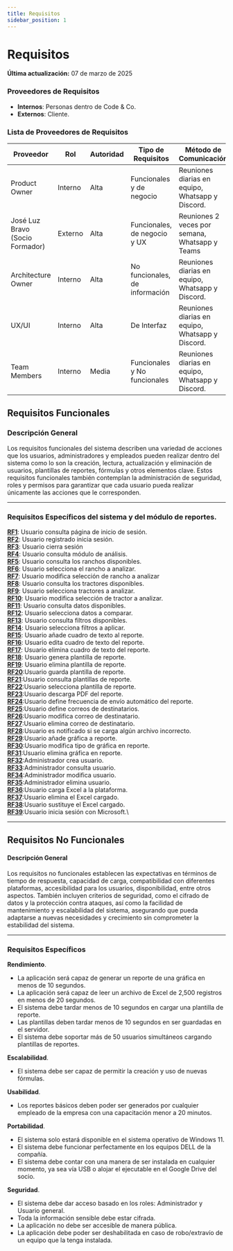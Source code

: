 ```yaml
---
title: Requisitos
sidebar_position: 1
---
```


# Requisitos

**Última actualización:** 07 de marzo de 2025

### **Proveedores de Requisitos**  
   - **Internos**: Personas dentro de Code & Co.  
   - **Externos**: Cliente.  

### **Lista de Proveedores de Requisitos**  

| Proveedor | Rol | Autoridad | Tipo de Requisitos | Método de Comunicación |
|-----------|-----|-----------|--------------------|------------------------|
| Product Owner | Interno | Alta | Funcionales y de negocio | Reuniones diarias en equipo, Whatsapp y Discord.|
| José Luz Bravo (Socio Formador) | Externo | Alta | Funcionales, de negocio y UX | Reuniones 2 veces por semana, Whatsapp y Teams|
| Architecture Owner| Interno | Alta | No funcionales, de información | Reuniones diarias en equipo, Whatsapp y Discord.  |
| UX/UI | Interno | Alta | De Interfaz | Reuniones diarias en equipo, Whatsapp y Discord. |
| Team Members | Interno | Media | Funcionales y No funcionales | Reuniones diarias en equipo, Whatsapp y Discord. |


## Requisitos Funcionales

### Descripción General

Los requisitos funcionales del sistema describen una variedad de acciones que los usuarios, administradores y empleados pueden realizar dentro del sistema como lo son la creación, lectura, actualización y eliminación de usuarios, plantillas de reportes, fórmulas y otros elementos clave. Estos requisitos funcionales también contemplan la administración de seguridad, roles y permisos para garantizar que cada usuario pueda realizar únicamente las acciones que le corresponden.

---

### Requisitos Específicos del sistema y del módulo de reportes.

[**RF1**](RF1.md): Usuario consulta página de inicio de sesión.\
[**RF2**](RF2.md): Usuario registrado inicia sesión.\
[**RF3**](RF3.md): Usuario cierra sesión\
[**RF4**](RF4.md): Usuario consulta módulo de análisis.\
[**RF5**](RF5.md): Usuario consulta los ranchos disponibles.\
[**RF6**](RF6.md): Usuario selecciona el rancho a analizar.\
[**RF7**](RF7.md): Usuario modifica selección de rancho a analizar\
[**RF8**](RF8.md): Usuario consulta los tractores disponibles.\
[**RF9**](RF9.md): Usuario selecciona tractores a analizar.\
[**RF10**](RF10.md): Usuario modifica selección de tractor a analizar.\
[**RF11**](RF11.md): Usuario consulta datos disponibles.\
[**RF12**](RF12.md): Usuario selecciona datos a comparar.\
[**RF13**](RF13.md): Usuario consulta filtros disponibles.\
[**RF14**](RF14.md): Usuario selecciona filtros a aplicar.\
[**RF15**](RF15.md): Usuario añade cuadro de texto al reporte.\
[**RF16**](RF16.md): Usuario edita cuadro de texto del reporte.\
[**RF17**](RF17.md): Usuario elimina cuadro de texto del reporte.\
[**RF18**](RF18.md): Usuario genera plantilla de reporte.\
[**RF19**](RF19.md): Usuario elimina plantilla de reporte.\
[**RF20**](RF20.md):Usuario guarda plantilla de reporte.\
[**RF21**](RF21.md):Usuario consulta plantillas de reporte.\
[**RF22**](RF22.md):Usuario selecciona plantilla de reporte.\
[**RF23**](RF23.md):Usuario descarga PDF del reporte.\
[**RF24**](RF24.md):Usuario define frecuencia de envío automático del reporte.\
[**RF25**](RF25.md):Usuario define correos de destinatarios.\
[**RF26**](RF26.md):Usuario modifica correo de destinatario.\
[**RF27**](RF27.md):Usuario elimina correo de destinatario.\
[**RF28**](RF28.md):Usuario es notificado si se carga algún archivo incorrecto.\
[**RF29**](RF29.md):Usuario añade gráfica a reporte.\
[**RF30**](RF30.md):Usuario modifica tipo de gráfica en reporte.\
[**RF31**](RF31.md):Usuario elimina gráfica en reporte.\
[**RF32**](RF32.md):Administrador crea usuario.\
[**RF33**](RF33.md):Administrador consulta usuario.\
[**RF34**](RF34.md):Administrador modifica usuario.\
[**RF35**](RF35.md):Administrador elimina usuario.\
[**RF36**](RF36.md):Usuario carga Excel a la plataforma.\
[**RF37**](RF37.md):Usuario elimina el Excel cargado.\
[**RF38**](RF38.md):Usuario sustituye el Excel cargado.\
[**RF39**](RF39.md):Usuario inicia sesión con Microsoft.\


---

## Requisitos No Funcionales

#### Descripción General

Los requisitos no funcionales establecen las expectativas en términos de tiempo de respuesta, capacidad de carga, compatibilidad con diferentes plataformas, accesibilidad para los usuarios, disponibilidad, entre otros aspectos. También incluyen criterios de seguridad, como el cifrado de datos y la protección contra ataques, así como la facilidad de mantenimiento y escalabilidad del sistema, asegurando que pueda adaptarse a nuevas necesidades y crecimiento sin comprometer la estabilidad del sistema.

---

### Requisitos Específicos

**Rendimiento**.
- La aplicación será capaz de generar un reporte de una gráfica en menos de 10 segundos.
- La aplicación será capaz de leer un archivo de Excel de 2,500 registros en menos de 20 segundos.
- El sistema debe tardar menos de 10 segundos en cargar una plantilla de reporte.
- Las plantillas deben tardar menos de 10 segundos en ser guardadas en el servidor.
- El sistema debe soportar más de 50 usuarios simultáneos cargando plantillas de reportes.

**Escalabilidad**.
- El sistema debe ser capaz de permitir la creación y  uso de nuevas fórmulas.

**Usabilidad**.
- Los reportes básicos deben poder ser generados por cualquier empleado de la empresa con una capacitación menor a 20 minutos. 

**Portabilidad**.
- El sistema solo estará disponible en el sistema operativo de Windows 11.
- El sistema debe funcionar perfectamente en los equipos DELL de la compañía.
- El sistema debe contar con una manera de ser instalada en cualquier momento, ya sea vía USB o alojar el ejecutable en el Google Drive del socio.

**Seguridad**.
- El sistema debe dar acceso basado en los roles: Administrador y Usuario general.
- Toda la información sensible debe estar cifrada.
- La aplicación no debe ser accesible de manera pública.
- La aplicación debe poder ser deshabilitada en caso de robo/extravío de un equipo que la tenga instalada.
